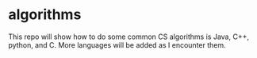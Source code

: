 # algorithms

This repo will show how to do some common CS algorithms is Java, C++, python, and C.  More languages will be added as I encounter them.
